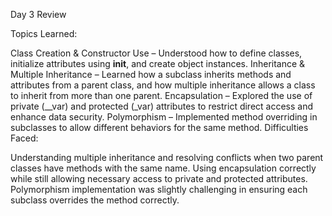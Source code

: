 Day 3 Review


Topics Learned:

Class Creation & Constructor Use – Understood how to define classes, initialize attributes using __init__, and create object instances.
Inheritance & Multiple Inheritance – Learned how a subclass inherits methods and attributes from a parent class, and how multiple inheritance allows a class to inherit from more than one parent.
Encapsulation – Explored the use of private (__var) and protected (_var) attributes to restrict direct access and enhance data security.
Polymorphism – Implemented method overriding in subclasses to allow different behaviors for the same method.
Difficulties Faced:

Understanding multiple inheritance and resolving conflicts when two parent classes have methods with the same name.
Using encapsulation correctly while still allowing necessary access to private and protected attributes.
Polymorphism implementation was slightly challenging in ensuring each subclass overrides the method correctly.
